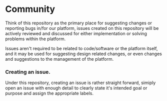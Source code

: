 # Community
Think of this repository as the primary place for suggesting changes or reporting bugs in/for our platform, issues created on this repository will be actively reviewed and discussed for either implementation or solving problems within the platform.

Issues aren't required to be related to code/software or the platform itself, and it may be used for suggesting design related changes, or even changes and suggestions to the management of the platform.

### Creating an issue.
Under this repository, creating an issue is rather straight forward, simiply open an issue with enough detail to clearly state it's intended goal or purpose and assign the appropriate labels.
